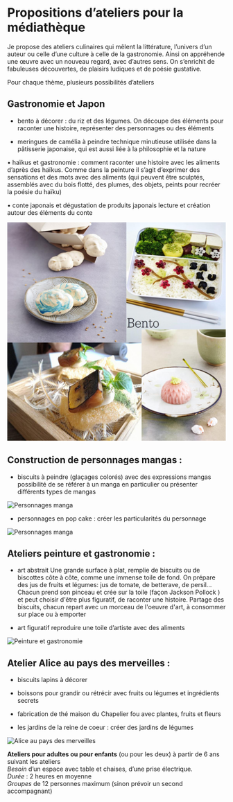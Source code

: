 # Propositions d’ateliers pour la médiathèque


Je propose des ateliers culinaires qui mêlent la littérature,  l’univers d’un auteur ou celle d’une culture à celle de la gastronomie. Ainsi on appréhende une œuvre avec un nouveau regard, avec d’autres sens. On s’enrichit de fabuleuses découvertes, de plaisirs ludiques et de poésie gustative.  

Pour chaque thème, plusieurs possibilités d’ateliers  


## Gastronomie et Japon


*	bento à décorer : du riz et des légumes. 
On découpe des éléments pour raconter une histoire, représenter des personnages ou des éléments


*	meringues de camélia à peindre
technique minutieuse utilisée dans la pâtisserie japonaise, qui est aussi liée à la philosophie et la nature


•	haïkus et gastronomie : comment raconter une histoire avec les aliments d’après des haïkus. 
Comme dans la peinture il s’agit d’exprimer des sensations et des mots avec des aliments (qui peuvent être sculptés, assemblés avec du bois flotté, des plumes, des objets, peints pour recréer la poésie du haïku)


•	conte japonais et dégustation de produits japonais
lecture et création autour des éléments du conte


![gastronomie et Japon](https://github.com/bndct-lmbrt/ateliers/blob/master/medias/japonmediath.jpg)
 

## Construction de personnages mangas : 


*	biscuits à peindre (glaçages colorés) avec des expressions mangas
possibilité de se référer à un manga en particulier ou présenter différents types de mangas

 ![Personnages manga](https://github.com/bndct-lmbrt/ateliers/medias/manga-cupcake.jpg)
 
*	personnages en pop cake : créer les particularités du personnage 

 ![Personnages manga](https://github.com/bndct-lmbrt/ateliers/medias/pumkin-popcake.jpg)



## Ateliers peinture et gastronomie :


*	art abstrait
Une grande surface à plat, remplie de biscuits ou de biscottes côte à côte, comme une immense toile de fond. On prépare des jus de fruits et légumes: jus de tomate, de betterave, de persil...
Chacun prend son pinceau et crée sur la toile (façon Jackson Pollock ) et peut choisir d'être plus figuratif, de raconter une histoire. Partage des biscuits, chacun repart avec un morceau de l'oeuvre d'art, à consommer sur place ou à emporter

*	art figuratif
reproduire une toile d’artiste avec des aliments

 ![Peinture et gastronomie](https://github.com/bndct-lmbrt/ateliers/medias/arts.jpg)

## Atelier Alice au pays des merveilles :


*	biscuits lapins à décorer

*	boissons pour grandir ou rétrécir avec fruits ou légumes et ingrédients secrets

*	fabrication de thé maison du Chapelier fou avec plantes, fruits et fleurs

*	les jardins de la reine de coeur : créer des jardins de légumes


 ![Alice au pays des merveilles](https://github.com/bndct-lmbrt/ateliers/medias/alice.jpg)


**Ateliers pour adultes ou pour enfants** (ou pour les deux) à partir de 6 ans suivant les ateliers  
*Besoin* d’un espace avec table et chaises, d’une prise électrique.  
*Durée* : 2 heures en moyenne  
*Groupes* de 12 personnes maximum (sinon prévoir un second accompagnant)

